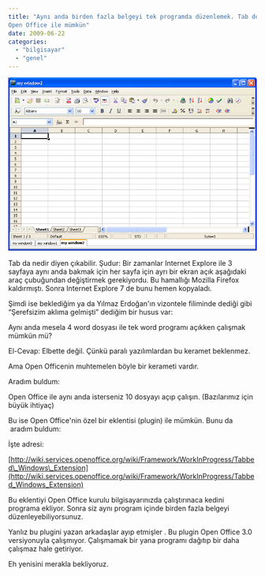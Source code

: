 ```yaml
---
title: "Aynı anda birden fazla belgeyi tek programda düzenlemek. Tab devrimi
Open Office ile mümkün"
date: 2009-06-22
categories: 
  - "bilgisayar"
  - "genel"
---
```


![](/images/Tabbed_Windows.PNG)  
  
Tab da nedir diyen çıkabilir. Şudur: Bir zamanlar Internet Explore ile 3 sayfaya aynı anda bakmak için her sayfa için ayrı bir ekran açık aşağıdaki araç çubuğundan değiştirmek gerekiyordu. Bu hamallığı Mozilla Firefox kaldırmıştı. Sonra Internet Explore 7 de bunu hemen kopyaladı.  
  
Şimdi ise beklediğim ya da Yılmaz Erdoğan'ın vizontele filiminde dediği gibi “Şerefsizim aklıma gelmişti” dediğim bir husus var:  
  
Aynı anda mesela 4 word dosyası ile tek word programı açıkken çalışmak mümkün mü?  
  
El-Cevap: Elbette değil. Çünkü paralı yazılımlardan bu keramet beklenmez.  
  
Ama Open Officenin muhtemelen böyle bir kerameti vardır.  
  
Aradım buldum:  
  
[](http://wiki.services.openoffice.org/wiki/Framework/WorkInProgress/Tabbed_Windows_Extension)Open Office ile aynı anda isterseniz 10 dosyayı açıp çalışın. (Bazılarımız için büyük ihtiyaç)  
  
Bu ise Open Office'nin özel bir eklentisi (plugin) ile mümkün. Bunu da  aradım buldum:  
  
İşte adresi:  
  
[http://wiki.services.openoffice.org/wiki/Framework/WorkInProgress/Tabbed\_Windows\_Extension](http://wiki.services.openoffice.org/wiki/Framework/WorkInProgress/Tabbed_Windows_Extension)  
  
Bu eklentiyi Open Office kurulu bilgisayarınızda çalıştırınaca kedini programa ekliyor. Sonra siz aynı program içinde birden fazla belgeyi düzenleyebiliyorsunuz.  
  
Yanlız bu plugini yazan arkadaşlar ayıp etmişler . Bu plugin Open Office 3.0 versiyonuyla çalışmıyor. Çalışmamak bir yana programı dağıtıp bir daha çalışmaz hale getiriyor.  
  
Eh yenisini merakla bekliyoruz.
